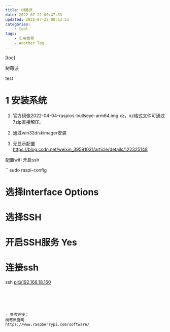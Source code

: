 ```yaml
---
title: 树莓派
date: 2022-07-22 00:47:53
updated: 2022-07-22 00:53:53
categories: 
    - tool
tags: 
    - 实用教程
    - Another Tag
---
```


[toc]

树莓派

test

<!--more-->

# 1 安装系统

1. 官方镜像2022-04-04-raspios-bullseye-arm64.img.xz，xz格式文件可通过7zip直接解压。

2. 通过win32diskimager安装
3. 无显示配置
https://blog.csdn.net/weixin_39591031/article/details/122325148

配置wifi
开启ssh
 
``
sudo raspi-config
# 选择Interface Options
# 选择SSH
# 开启SSH服务 Yes
# 连接ssh
ssh pi@192.168.18.160
```





- 参考链接：
树莓派官网
https://www.raspberrypi.com/software/
